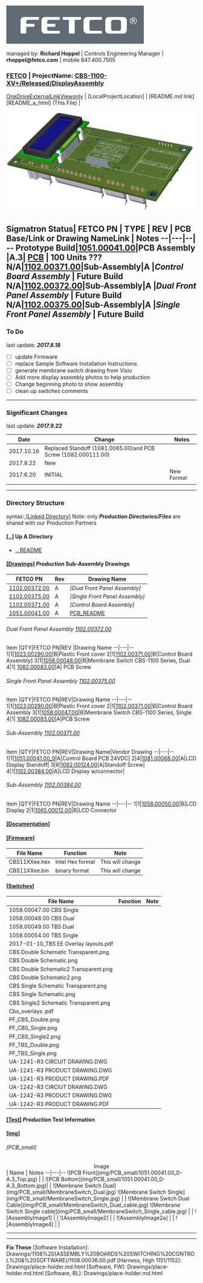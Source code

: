 
![FETCO graphic](img/GrayFetcoSquare_Med.png)

managed by: __Richard Hoppel__ | Controls Engineering Manager
| __rhoppel@fetco.com__ | mobile 847.400.7505

### [FETCO][FETCO link] |  ProjectName: [__CBS-1100-XV+/Released/DisplayAssembly__](.)
[OneDriveExternalLinkViewonly] | [LocalProjectLocation]  | [README.md link][README_a_html] (This File) |


![PCB Front](img/DisplayAssembly3.PNG)

Sigmatron Status| FETCO PN | TYPE | REV |  PCB Base/Link or Drawing NameLink | Notes
--|---|--| --
Prototype Build|[__1051.00041.00__][PCB_dir]|PCB Assembly |A.3| [PCB] | 100 Units ???
N/A|[1102.00371.00]|Sub-Assembly|A  |_Control Board Assembly_ | Future Build
N/A|[1102.00372.00]|Sub-Assembly|A  |_Dual Front Panel Assembly_ | Future Build
N/A|[1102.00375.00]|Sub-Assembly|A  |_Single Front Panel Assembly_ | Future Build
---
### To Do
last update:  ___2017.8.18___
- [ ] update Firmware
- [ ] replace Sample Software Installation Instructions
- [ ] generate membrane switch drawing from Visio
- [ ] Add more display assembly photos to help production
- [ ] Change beginning photo to show assembly
- [ ] clean up switches comments
---
### Significant Changes
last update:  ___2017.9.22___

Date  |  Change |  Notes
--|---|--
2017.10.16 | Replaced Standoff (1081.0065.00)and PCB Screw (1082.000111.00)
2017.8.22 | New |
2017.6.20  | INITIAL  |  New Format
  |   |
-----
### Directory Structure
syntax:[ \[Linked Directory\]](.)  Note: only ___Production Directories/Files___ are shared with our Production Partners
#### \[[..]\] Up A Directory
* [.. README]

#### [\[Drawings\]][Drawings_dir] ___Production___ Sub-Assembly Drawings
 FETCO PN  |  Rev |  Drawing Name
 --|---|--
[1102.00372.00]| A | _[Dual Front Panel Assembly]_
[1102.00375.00]| A | _[Single Front Panel Assembly]_
[1102.00371.00]| A | _[Control Board Assembly]_
[1051.00041.00][PCB_dir]| A | [PCB_README]

###### Dual Front Panel Assembly [1102.00372.00]
Item |QTY|FETCO PN|REV |Drawing Name
--|---|--
1|1|[1023.00290.00]|B|Plastic Front cover
2|1|[1102.00371.00]|B|Control Board Assembly]
3|1|[1058.00048.00]|B|Membrane Switch CBS-1100 Series, Dual
4|1| [1082.00083.00]|A| PCB Screw

###### Single Front Panel Assembly [1102.00375.00]
Item |QTY|FETCO PN|REV|Drawing Name
--|---|--
1|1|[1023.00290.00]|B|Plastic Front cover
2|1|[1102.00371.00]|B|Control Board Assembly
3|1|[1058.00047.00]|B|Membrane Switch CBS-1100 Series, Single
4|1| [1082.00083.00]|A|PCB Screw
###### Sub-Assembly [1102.00371.00]
Item |QTY|FETCO PN|REV|Drawing Name|Vendor Drawing
--|---|--
1|1|[1051.00041.00_0][PCB_dir]|A|Control Board PCB 24VDC|
2|4|[1081.00068.00]|A|LCD Display Standoff|
3|8|[1082.00124.00]|A|Standoff Screw|
4|1|[1102.00384.00]|A|LCD Display w/connector|

###### Sub-Assembly [1102.00384.00]
Item |QTY|FETCO PN|REV|Drawing Name
--|---|--
1|1|[1058.00050.00]|B|LCD Display
2|1|[1065.00012.00]|B|LCD Connector

#### [\[Documentation\]][Documentation_dir]
#### [\[Firmware\]][Firmware_dir]
File Name  |  Function |  Note
--|---|--
CBS11XXee.hex|Intel Hex format| This will change
CBS11XXee.bin | binary format| This will change
#### [\[Switches\]][Switches_dir]
File Name  |  Function |  Note
--|---|--
1058.00047.00 CBS Single | |
1058.00048.00 CBS Dual | |
1058.00049.00 TBS Dual | |
1058.00054.00 TBS Single | |
2017-01-10_TBS EE Overlay layouts.pdf | |
CBS Double Schematic Transparent.png | |
CBS Double Schematic.png | |
CBS Double Schematic2 Transparent.png | |
CBS Double Schematic2.png | |
CBS Single Schematic Transparent.png | |
CBS Single Schematic.png | |
CBS Single2 Schematic Transparent.png | |
Cbs_overlays .pdf | |
PF_CBS_Double.png | |
PF_CBS_Single.png | |
PF_CBS_Single2.png | |
PF_TBS_Double.png | |
PF_TBS_Single.png | |
UA-1241-R3 CIRCUIT DRAWING.DWG | |
UA-1241-R3 PRODUCT DRAWING.DWG | |
UA-1241-R3 PRODUCT DRAWING.PDF | |
UA-1242-R3 CIRCIUT DRAWING.DWG | |
UA-1242-R3 PRODUCT DRAWING.DWG | |
UA-1242-R3 PRODUCT DRAWING.PDF | |

#### [\[Test\]][Test_dir] ___Production___ Test Information
#### [\[img\]][img_dir]
###### [PCB_small]
<center>Image</center>  |  Name |  Notes
--|---|--
![PCB Front](img/PCB_small/1051.00041.00_0-A.3_Top.jpg)  |   |
![PCB Bottom](img/PCB_small/1051.00041.00_0-A.3_Bottom.jpg)|   |
![Membrane Switch Dual](img/PCB_small/MembraneSwitch_Dual.jpg) ![Membrane Switch Single](img/PCB_small/MembraneSwitch_Single.jpg) |   |
![Membrane Switch Dual Cable](img/PCB_small/MembraneSwitch_Dual_cable.jpg) ![Membrane Switch Single cable](img/PCB_small/MembraneSwitch_Single_cable.jpg) |   |
![AssemblyImage1] | |
![AssemblyImage2] | |
![AssemblyImage2a] | |
![AssemblyImage4] | |

---
[README_html]: README.html
[README_markup]: README.md
[FETCO link]: https://www.fetco.com/
[..]: ..
[.. README]: ../README.html
[Archive_dir]: Archive
[PCB_dir]: ../PCB
[PCB_README]: ../PCB/README.html
[PCB]: ../PCB/README.html
[Archive_dir]: Archive
[Documentation_dir]: Documentation
[Drawings_dir]: Drawings
[img_dir]: img
[Firmware_dir]: Firmware
[Switches_dir]: Switches
[Test_dir]: Test

---

[OneDriveExternalLinkViewonly]: https://goo.gl/1TYLST

[1102.00384.00]: Drawings/1102%20(SUB%20ASSEMBLIES)/1102.00384.00.pdf
[1102.00375.00]: Drawings/1102%20(SUB%20ASSEMBLIES)/1102.00375.00.pdf
[1102.00372.00]: Drawings/1102%20(SUB%20ASSEMBLIES)/1102.00372.00.pdf
[1102.00371.00]: Drawings/1102%20(SUB%20ASSEMBLIES)/1102.00371.00.pdf
[1023.00290.00]: Drawings/1023%20(PLASTIC%20PARTS%20-%20MOLDING,%20INJECTION)/1023.00290.00.pdf
[1058.00050.00]: Drawings/1058%20(SWITCHES%20LCD%20DISPLAYS%20LIGHT%20INDICATORS)/1058.00050.00.pdf
[1058.00047.00]: Drawings/1058%20(SWITCHES%20LCD%20DISPLAYS%20LIGHT%20INDICATORS)/1058.00047.00.pdf
[1058.00048.00]: Drawings/1058%20(SWITCHES%20LCD%20DISPLAYS%20LIGHT%20INDICATORS)/1058.00048.00.pdf
[1065.00012.00]: Drawings/1065%20(CONNECTOR)/1065.00012.00.pdf
[1082.00083.00]: Drawings/1082%20(SCREWS)/1082.00083.00.pdf
[1082.00124.00*]: Drawings/1082%20(SCREWS)/1082.00119.00_vendor.pdf
[1082.00124.00]: Drawings/1082%20(SCREWS)/1082.00124.00.pdf
[1081.00065.00*]: Drawings/1081%20(FASTENERS)/1081.00065.00_vendor.pdf
[1081.00068.00]: Drawings/1081%20(FASTENERS)/1081.00068.00.pdf

__Fix These__
[Software Installation]: Drawings/1108%20(ASSEMBLY%20BOARDS%20SWITCHING%20CONTROL%20&%20SOFTWARE)/1108.00036.00.pdf
[Harness, High 1151/1152]: Drawings/place-holder.md.html
[Software, FW]: Drawings/place-holder.md.html
[Software, BL]: Drawings/place-holder.md.html

[AssemblyImage1]: img/DisplayAssembly1.PNG
[AssemblyImage2]: img/DisplayAssembly2.PNG
[AssemblyImage2a]: img/DisplayAssembly2a.PNG
[AssemblyImage3]: img/DisplayAssembly3.PNG
[AssemblyImage4]: img/DisplayAssembly4.PNG
